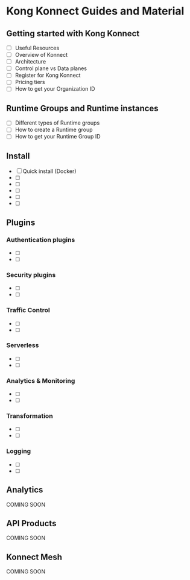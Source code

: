 # Kong Konnect Guides and Material

## Getting started with Kong Konnect

- [ ] Useful Resources
- [ ] Overview of Konnect
- [ ] Architecture
- [ ] Control plane vs Data planes
- [ ] Register for Kong Konnect
- [ ] Pricing tiers
- [ ] How to get your Organization ID

## Runtime Groups and Runtime instances

- [ ] Different types of Runtime groups
- [ ] How to create a Runtime group
- [ ] How to get your Runtime Group ID

## Install

- [ ] Quick install (Docker)
- [ ] 
- [ ] 
- [ ] 
- [ ] 
- [ ] 

## Plugins


### Authentication plugins

- [ ] 
- [ ] 

### Security plugins

- [ ] 
- [ ] 

### Traffic Control

- [ ] 
- [ ] 

### Serverless

- [ ] 
- [ ] 

### Analytics & Monitoring

- [ ] 
- [ ] 

### Transformation

- [ ] 
- [ ] 

### Logging

- [ ] 
- [ ] 

## Analytics

COMING SOON

## API Products

COMING SOON

## Konnect Mesh

COMING SOON